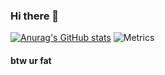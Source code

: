 ### Hi there 👋
[![Anurag's GitHub stats](https://github-readme-stats.vercel.app/api?username=bearfrommars&count_private=true)](https://github.com/anuraghazra/github-readme-stats)
![Metrics](https://metrics.lecoq.io/BearFromMars?template=classic&introduction=1&languages=1&stars=1&code=1&activity=1&repositories=1&repositories=100&repositories.batch=100&repositories.forks=false&repositories.affiliations=owner&languages.limit=8&languages.threshold=0%25&languages.colors=github&languages.sections=most-used&languages.indepth=false&languages.analysis.timeout=15&languages.categories=markup%2C%20programming&languages.recent.categories=markup%2C%20programming&languages.recent.load=300&languages.recent.days=14&stars.limit=4&code.lines=12&code.load=100&code.visibility=public&activity.limit=5&activity.load=300&activity.days=14&activity.visibility=all&activity.timestamps=false&activity.filter=all&introduction.title=true&config.timezone=America%2FLos_Angeles)
#### btw ur fat
